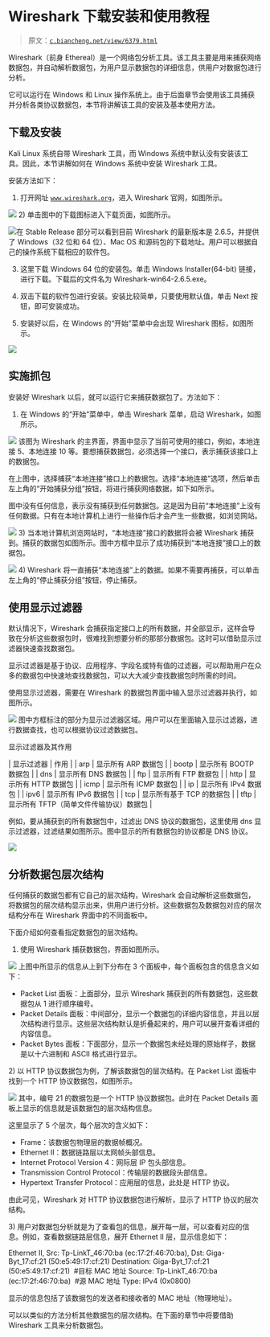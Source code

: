 # Wireshark 下载安装和使用教程

> 原文：[`c.biancheng.net/view/6379.html`](http://c.biancheng.net/view/6379.html)

Wireshark（前身 Ethereal）是一个网络包分析工具。该工具主要是用来捕获网络数据包，并自动解析数据包，为用户显示数据包的详细信息，供用户对数据包进行分析。

它可以运行在 Windows 和 Linux 操作系统上。由于后面章节会使用该工具捕获并分析各类协议数据包，本节将讲解该工具的安装及基本使用方法。

## 下载及安装

Kali Linux 系统自带 Wireshark 工具，而 Windows 系统中默认没有安装该工具。因此，本节讲解如何在 Windows 系统中安装 Wireshark 工具。

安装方法如下：

1) 打开网址 [`www.wireshark.org`](http://www.wireshark.org)，进入 Wireshark 官网，如图所示。

![](img/6bc5a85b1bc91042746a5304a2fc2f44.png)
2) 单击图中的下载图标进入下载页面，如图所示。

![](img/3268418c24bd94bd168a6d7b69317e7c.png)在 Stable Release 部分可以看到目前 Wireshark 的最新版本是 2.6.5，并提供了 Windows（32 位和 64 位）、Mac OS 和源码包的下载地址。用户可以根据自己的操作系统下载相应的软件包。

3) 这里下载 Windows 64 位的安装包。单击 Windows Installer(64-bit) 链接，进行下载。下载后的文件名为 Wireshark-win64-2.6.5.exe。

4) 双击下载的软件包进行安装。安装比较简单，只要使用默认值，单击 Next 按钮，即可安装成功。

5) 安装好以后，在 Windows 的“开始”菜单中会出现 Wireshark 图标，如图所示。

![](img/063ba5827d3024498fdcdf70de8c3eec.png)

## 实施抓包

安装好 Wireshark 以后，就可以运行它来捕获数据包了。方法如下：

1) 在 Windows 的“开始”菜单中，单击 Wireshark 菜单，启动 Wireshark，如图所示。

![](img/a9763fbb40a2f773632b1094f34fc47f.png)
该图为 Wireshark 的主界面，界面中显示了当前可使用的接口，例如，本地连接 5、本地连接 10 等。要想捕获数据包，必须选择一个接口，表示捕获该接口上的数据包。

在上图中，选择捕获“本地连接”接口上的数据包。选择“本地连接”选项，然后单击左上角的“开始捕获分组”按钮，将进行捕获网络数据，如下如所示。

图中没有任何信息，表示没有捕获到任何数据包。这是因为目前“本地连接”上没有任何数据。只有在本地计算机上进行一些操作后才会产生一些数据，如浏览网站。

![](img/475d3a7199ab305ab322cdf8e186bb83.png)
3) 当本地计算机浏览网站时，“本地连接”接口的数据将会被 Wireshark 捕获到。捕获的数据包如图所示。图中方框中显示了成功捕获到“本地连接”接口上的数据包。

![](img/e6c1128393f4441e85c3b93df25e844b.png)
4) Wireshark 将一直捕获“本地连接”上的数据。如果不需要再捕获，可以单击左上角的“停止捕获分组”按钮，停止捕获。

## 使用显示过滤器

默认情况下，Wireshark 会捕获指定接口上的所有数据，并全部显示，这样会导致在分析这些数据包时，很难找到想要分析的那部分数据包。这时可以借助显示过滤器快速查找数据包。

显示过滤器是基于协议、应用程序、字段名或特有值的过滤器，可以帮助用户在众多的数据包中快速地查找数据包，可以大大减少查找数据包时所需的时间。

使用显示过滤器，需要在 Wireshark 的数据包界面中输入显示过滤器并执行，如图所示。

![](img/91d06ee3c546294d0d5d73cf087414eb.png)
图中方框标注的部分为显示过滤器区域。用户可以在里面输入显示过滤器，进行数据查找，也可以根据协议过滤数据包。

显示过滤器及其作用

| 显示过滤器 | 作用 |
| arp | 显示所有 ARP 数据包 |
| bootp | 显示所有 BOOTP 数据包 |
| dns | 显示所有 DNS 数据包 |
| ftp | 显示所有 FTP 数据包 |
| http | 显示所有 HTTP 数据包 |
| icmp | 显示所有 ICMP 数据包 |
| ip | 显示所有 IPv4 数据包 |
| ipv6 | 显示所有 IPv6 数据包 |
| tcp | 显示所有基于 TCP 的数据包 |
| tftp | 显示所有 TFTP（简单文件传输协议）数据包 |

例如，要从捕获到的所有数据包中，过滤出 DNS 协议的数据包，这里使用 dns 显示过滤器，过滤结果如图所示。图中显示的所有数据包的协议都是 DNS 协议。

![](img/fee0a42263f4a10d94fe94da58046152.png)

## 分析数据包层次结构

任何捕获的数据包都有它自己的层次结构，Wireshark 会自动解析这些数据包，将数据包的层次结构显示出来，供用户进行分析。这些数据包及数据包对应的层次结构分布在 Wireshark 界面中的不同面板中。

下面介绍如何查看指定数据包的层次结构。

1) 使用 Wireshark 捕获数据包，界面如图所示。

![](img/7d2c305c28a9b567ada7cff684373174.png)
上图中所显示的信息从上到下分布在 3 个面板中，每个面板包含的信息含义如下：

*   Packet List 面板：上面部分，显示 Wireshark 捕获到的所有数据包，这些数据包从 1 进行顺序编号。
*   Packet Details 面板：中间部分，显示一个数据包的详细内容信息，并且以层次结构进行显示。这些层次结构默认是折叠起来的，用户可以展开查看详细的内容信息。
*   Packet Bytes 面板：下面部分，显示一个数据包未经处理的原始样子，数据是以十六进制和 ASCII 格式进行显示。

2) 以 HTTP 协议数据包为例，了解该数据包的层次结构。在 Packet List 面板中找到一个 HTTP 协议数据包，如图所示。

![](img/14923bb522980d6a1eec3d4094412517.png)
其中，编号 21 的数据包是一个 HTTP 协议数据包。此时在 Packet Details 面板上显示的信息就是该数据包的层次结构信息。

这里显示了 5 个层次，每个层次的含义如下：

*   Frame：该数据包物理层的数据帧概况。
*   Ethernet II：数据链路层以太网帧头部信息。
*   Internet Protocol Version 4：网际层 IP 包头部信息。
*   Transmission Control Protocol：传输层的数据段头部信息。
*   Hypertext Transfer Protocol：应用层的信息，此处是 HTTP 协议。

由此可见，Wireshark 对 HTTP 协议数据包进行解析，显示了 HTTP 协议的层次结构。

3) 用户对数据包分析就是为了查看包的信息，展开每一层，可以查看对应的信息。例如，查看数据链路层信息，展开 Ethernet II 层，显示信息如下：

Ethernet II, Src: Tp-LinkT_46:70:ba (ec:17:2f:46:70:ba), Dst: Giga-Byt_17:cf:21 (50:e5:49:17:cf:21)
Destination: Giga-Byt_17:cf:21 (50:e5:49:17:cf:21)  #目标 MAC 地址
Source: Tp-LinkT_46:70:ba (ec:17:2f:46:70:ba)  #源 MAC 地址
Type: IPv4 (0x0800)

显示的信息包括了该数据包的发送者和接收者的 MAC 地址（物理地址）。

可以以类似的方法分析其他数据包的层次结构。在下面的章节中将要借助 Wireshark 工具来分析数据包。